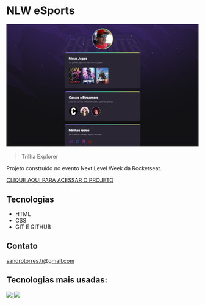 # NLW eSports

![preview](./.github/preview.png)

> Trilha Explorer

Projeto construído no evento Next Level Week da Rocketseat.

[CLIQUE AQUI PARA ACESSAR O PROJETO](https://sjtorres.github.io/Explorer/)

## Tecnologias
- HTML
- CSS
- GIT E GITHUB

## Contato
sandrotorres.ti@gmail.com

## Tecnologias mais usadas:

<div>
<a href="https://github.com/sjtorres">
<img height="180em" src="https://github-readme-stats.vercel.app/api/top-langs/?sjtorres&layout=compact&langs_count=7&theme=dracula"/>
<img height="180em" src="https://github-readme-stats.vercel.app/api?sjtorres&show_icons=true&theme=dracula&include_all_commits=true&count_private=true"/>
</div>

